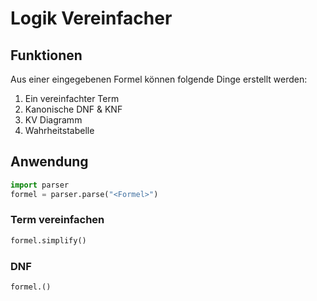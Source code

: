 # Logik Vereinfacher

## Funktionen

Aus einer eingegebenen Formel können folgende Dinge erstellt werden:

1. Ein vereinfachter Term
2. Kanonische DNF & KNF
3. KV Diagramm
4. Wahrheitstabelle

## Anwendung

```python
import parser
formel = parser.parse("<Formel>")
```

### Term vereinfachen
```python
formel.simplify()
```

### DNF
```python
formel.()
```

